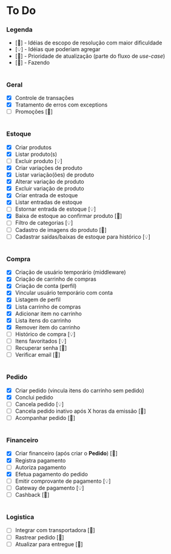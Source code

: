 # To Do

### Legenda
-  [🧠] - Idéias de escopo de resolução com maior dificuldade
-  [💡] - Idéias que poderiam agregar
-  [🧨] - Prioridade de atualização (parte do fluxo de _use-case_)
-  [🚀] - Fazendo

#
### Geral
- [x] Controle de transações
- [x] Tratamento de erros com exceptions
- [ ] Promoções [🧠]

#
### Estoque
- [x] Criar produtos
- [x] Listar produto(s)
- [ ] Excluir produto [💡]
- [x] Criar variações de produto
- [x] Listar variação(ões) de produto
- [x] Alterar variação de produto
- [x] Excluir variação de produto
- [x] Criar entrada de estoque
- [x] Listar entradas de estoque
- [ ] Estornar entrada de estoque [💡]
- [x] Baixa de estoque ao confirmar produto [🧨]
- [ ] Filtro de categorias [💡]
- [ ] Cadastro de imagens do produto [🧠]
- [ ] Cadastrar saídas/baixas de estoque para histórico [💡]

#
### Compra
- [x] Criação de usuário temporário (middleware)
- [x] Criação de carrinho de compras
- [x] Criação de conta (perfil)
- [x] Vincular usuário temporário com conta
- [x] Listagem de perfil
- [x] Lista carrinho de compras
- [x] Adicionar item no carrinho
- [x] Lista itens do carrinho
- [x] Remover item do carrinho
- [ ] Histórico de compra [💡]
- [ ] Itens favoritados [💡]
- [ ] Recuperar senha [🧠]
- [ ] Verificar email [🧠]

#
### Pedido
- [x] Criar pedido (vincula itens do carrinho sem pedido)
- [x] Conclui pedido
- [ ] Cancela pedido [💡]
- [ ] Cancela pedido inativo após X horas da emissão [🧠]
- [ ] Acompanhar pedido [🧠]

#
### Financeiro
- [x] Criar financeiro (após criar o **Pedido**) [🚀]
- [x] Registra pagamento
- [ ] Autoriza pagamento
- [x] Efetua pagamento do pedido
- [ ] Emitir comprovante de pagamento [💡]
- [ ] Gateway de pagamento [💡]
- [ ] Cashback [🧠]

#
### Logistica
- [ ] Integrar com transportadora [🧠]
- [ ] Rastrear pedido [🧠]
- [ ] Atualizar para entregue [🧠]
